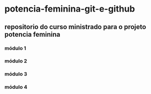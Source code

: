 # potencia-feminina-git-e-github
## repositorio do curso ministrado para o projeto potencia feminina



### módulo 1
### módulo 2
### módulo 3
### módulo 4

